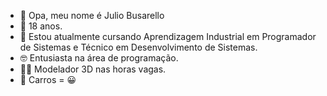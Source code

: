 - 👋 Opa, meu nome é Julio Busarello
- 🎈 18 anos.
- 📖 Estou atualmente cursando Aprendizagem Industrial em Programador de Sistemas e Técnico em Desenvolvimento de Sistemas.
- 🤓 Entusiasta na área de programação.
- 👨‍💻 Modelador 3D nas horas vagas.
- 🚗 Carros = 😀
  
